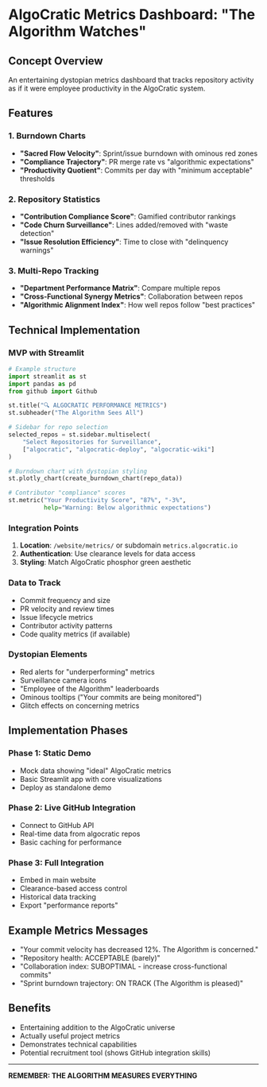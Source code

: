 # AlgoCratic Metrics Dashboard: "The Algorithm Watches"

## Concept Overview
An entertaining dystopian metrics dashboard that tracks repository activity as if it were employee productivity in the AlgoCratic system.

## Features

### 1. Burndown Charts
- **"Sacred Flow Velocity"**: Sprint/issue burndown with ominous red zones
- **"Compliance Trajectory"**: PR merge rate vs "algorithmic expectations"
- **"Productivity Quotient"**: Commits per day with "minimum acceptable" thresholds

### 2. Repository Statistics
- **"Contribution Compliance Score"**: Gamified contributor rankings
- **"Code Churn Surveillance"**: Lines added/removed with "waste detection"
- **"Issue Resolution Efficiency"**: Time to close with "delinquency warnings"

### 3. Multi-Repo Tracking
- **"Department Performance Matrix"**: Compare multiple repos
- **"Cross-Functional Synergy Metrics"**: Collaboration between repos
- **"Algorithmic Alignment Index"**: How well repos follow "best practices"

## Technical Implementation

### MVP with Streamlit
```python
# Example structure
import streamlit as st
import pandas as pd
from github import Github

st.title("🔍 ALGOCRATIC PERFORMANCE METRICS")
st.subheader("The Algorithm Sees All")

# Sidebar for repo selection
selected_repos = st.sidebar.multiselect(
    "Select Repositories for Surveillance",
    ["algocratic", "algocratic-deploy", "algocratic-wiki"]
)

# Burndown chart with dystopian styling
st.plotly_chart(create_burndown_chart(repo_data))

# Contributor "compliance" scores
st.metric("Your Productivity Score", "87%", "-3%", 
          help="Warning: Below algorithmic expectations")
```

### Integration Points
1. **Location**: `/website/metrics/` or subdomain `metrics.algocratic.io`
2. **Authentication**: Use clearance levels for data access
3. **Styling**: Match AlgoCratic phosphor green aesthetic

### Data to Track
- Commit frequency and size
- PR velocity and review times  
- Issue lifecycle metrics
- Contributor activity patterns
- Code quality metrics (if available)

### Dystopian Elements
- Red alerts for "underperforming" metrics
- Surveillance camera icons
- "Employee of the Algorithm" leaderboards
- Ominous tooltips ("Your commits are being monitored")
- Glitch effects on concerning metrics

## Implementation Phases

### Phase 1: Static Demo
- Mock data showing "ideal" AlgoCratic metrics
- Basic Streamlit app with core visualizations
- Deploy as standalone demo

### Phase 2: Live GitHub Integration
- Connect to GitHub API
- Real-time data from algocratic repos
- Basic caching for performance

### Phase 3: Full Integration
- Embed in main website
- Clearance-based access control
- Historical data tracking
- Export "performance reports"

## Example Metrics Messages
- "Your commit velocity has decreased 12%. The Algorithm is concerned."
- "Repository health: ACCEPTABLE (barely)"
- "Collaboration index: SUBOPTIMAL - increase cross-functional commits"
- "Sprint burndown trajectory: ON TRACK (The Algorithm is pleased)"

## Benefits
- Entertaining addition to the AlgoCratic universe
- Actually useful project metrics
- Demonstrates technical capabilities
- Potential recruitment tool (shows GitHub integration skills)

---

**REMEMBER: THE ALGORITHM MEASURES EVERYTHING**